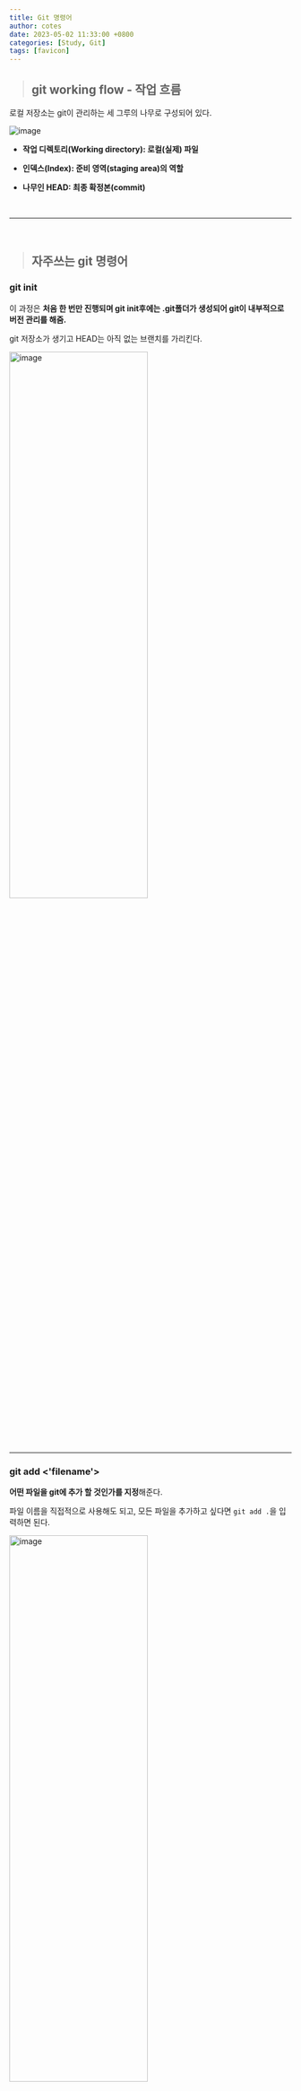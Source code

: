 ```yaml
---
title: Git 명령어
author: cotes
date: 2023-05-02 11:33:00 +0800
categories: [Study, Git]
tags: [favicon]
---
```


> ## git working flow - 작업 흐름

로컬 저장소는 git이 관리하는 세 그루의 나무로 구성되어 있다.

![image](https://github.com/hajung00/hajung00.github.io/assets/66300154/c5c95150-644c-4180-923d-890ce23ffb24)

- **작업 디렉토리(Working directory): 로컬(실제) 파일**

- **인덱스(Index): 준비 영역(staging area)의 역할**

- **나무인 HEAD: 최종 확정본(commit)**

<br/>

---

<br/>

> ## 자주쓰는 git 명령어

### git init

이 과정은 **처음 한 번만 진행되며 git init후에는 .git폴더가 생성되어 git이 내부적으로 버전 관리를 해줌.**

git 저장소가 생기고 HEAD는 아직 없는 브랜치를 가리킨다.

<img src="https://github.com/hajung00/hajung00.github.io/assets/66300154/7591f490-3fe0-4d41-ad49-056d890a599c" width="70%" height="50%" alt="image"/>

<br/>

---

### git add <'filename'>

**어떤 파일을 git에 추가 할 것인가를 지정**해준다.

파일 이름을 직접적으로 사용해도 되고, 모든 파일을 추가하고 싶다면 `git add .`을 입력하면 된다.

<img src="https://github.com/hajung00/hajung00.github.io/assets/66300154/449da812-19c3-417d-ac94-b1f612c54551" width="70%" height="50%" alt="image"/>

<br/>

> - **.gitignore** <br/>
>   git에 특정 파일이 올라가는 것을 막고싶다면 .gitignore 폴더 생성후 무시하고 싶은 파일을 추가하면 해당 파일들은 제거해서 git에 추가해준다.

<br/>

---

### git commit

`git commit -m "commit message"`

**git에서 커밋은 변경사항을 내 컴퓨터에 저장한다는 의미**이다.

위 명령어를 실행하면 이제 작업흐름상에 **변경된 파일이 HEAD에 반영될 것이다. 하지만, 원격 저장소에는 아직 반영이 되지는 않은 상태**이다.

<img src="https://github.com/hajung00/hajung00.github.io/assets/66300154/fff712e8-806c-41f8-995e-1474d135bf62" width="70%" height="50%" alt="image"/>

<br/>

> **Tip)** git add와 commit 한번에 쓰는법<br/> > `git commit -am "commit message"`

<br/>

---

### git status

**파일의 상태를 확인하려면 git status 명령**을 사용한다.

git add 명령어로 **추가한 파일 및 수정한 파일을 확인**할 수 있다.

<img src="https://github.com/hajung00/hajung00.github.io/assets/66300154/fff712e8-806c-41f8-995e-1474d135bf62" width="70%" height="50%" alt="image"/>

위의 그림에서는 **세 트리가 모두 같기 때문에 `git status`명령을 실행하면 아무런 변경 사항이 없다**고 나온다.

<br/>

> - **Untracked 와 Tracked** <br/><br/>
>   Tracked 파일은 이미 스냅샷에 포함돼 있던 파일이고, Tracked 파일은 또 Unmodified(수정하지 않음)와 Modified(수정함) 그리고 Staged(커밋하면 저장소에 기록되는) 상태 중 하나이다.
>
> * Unstaged 상태의 파일은 커밋되지 않는다.

<br/>

---

### git reset

**commit을 되돌리는 명령어**이다.

`git reset <option> HEAD~<되돌리고 싶은 만큼>`

<br/>

**옵션에 따른 reset 동작**

1. **--soft**

    <img src="https://github.com/hajung00/hajung00.github.io/assets/66300154/ee534c5b-b2f7-47d4-9a5d-23751dec108e" width="70%" height="50%" alt="image"/>

   - HEAD가 가리키는 브랜치를 옮긴다.

   <br/>

2. **--mixed(default option)**

   <img src="https://github.com/hajung00/hajung00.github.io/assets/66300154/25ffc1f0-02d1-4fa5-b526-1136ef7ea9c8" width="70%" height="50%" alt="image"/>

   - HEAD가 가리키는 브랜치를 옮긴다.

   - Index를 HEAD가 가리키는 상태로 만든다.

    <br/>

3. **--hard**

    <img src="https://github.com/hajung00/hajung00.github.io/assets/66300154/b541250e-b777-4ba5-8149-5b41ddcc4453" width="70%" height="50%" alt="image"/>

   - HEAD가 가리키는 브랜치를 옮긴다.

   - Index를 HEAD가 가리키는 상태로 만든다.

   - 워킹 디렉토리를 Index의 상태로 만든다.

<br/>

---

### git remote

**외부의 깃헙 저장소가 있는 url에 대한 name을 만들어 관리하기 위한 명령어**

- github에서 repository 생성하면 url도 같이 생성

- `git remote add <name> <url> `

  - **원격 서버 주소(url)을 name으로 추가**

- `git remote get-url origin`

  - name을 origin이라 설정한 것의 url을 가져오겠다.

- `git remote -v`

  - 연결된 원격 저장소를 확인

<br/>

---

### git push

push는 마지막으로 **커밋한 사항을 git repository 에 올리겠다는 뜻**이다.

**push가 안되면 원격 서버에 변경사항이 저장되지 않는다. 다시말해, 프로젝트를 공유하고 싶을 때 리모트 저장소에 Push할 수 있다.**

이 명령은 `git push [리모트 저장소 이름] [브랜치 이름]`으로 단순하다.

commit 까지만 실행했다면 현재의 변경 내용은 아직 로컬 저장소의 HEAD 안에 머물고 있을 것이다.

이제 이 변경 내용을 원격 서버로 올리기 위해 `git push - u origin master` 명령을 실행한다.

<br/>

---

### git pull

- **원격 저장소의 갱신된 내용을 추가로 내려받는 작업**이다.

- 로컬 저장소보다 최신인 갱신된 원격 저장소의 커밋 정보를 현재 로컬 저장소로 내려받는다.

- **pull 명령어를 주기적으로 사용하면 최신 커밋 정보로 로컬 저장소를 유지할 수 있다.**

`git pull [리모트 저장소 이름] [브랜치 이름]` 명령어로 원격 저장소의 갱신된 내용을 내려받을 수 있다.

<br/>

---

### git merge, git rebase

**한 브랜치에서 다른 브랜치로 합치는 방법은 merge와 rebase가 있다.**

![image](https://github.com/hajung00/hajung00.github.io/assets/66300154/ab393150-978e-4612-b49e-ababe5825f67)

위의 commit 이력을 가졌다고 가정하고 merge와 rebase의 동작 원리와 차이점에 대해 설명하고자 한다.

_git branch에 대한 내용은 [Git branch](https://hajung00.github.io/posts/git-branch/)게시글을 통해 확인할 수 있습니다._

<br/>

#### 방법 1) merge

**다른 브랜치를 현재 Checkout된 브랜치에 Merge 하는 명령**

`git merge 노란색 branch`

![image](https://github.com/hajung00/hajung00.github.io/assets/66300154/30081aea-9aee-4769-bf68-588c293023f2)

<br/>

ex) 다른 branch에서 같은 줄을 고치고 합칠 경우

| 초록색 branch(master) | 노란색 branch |
| --------------------- | ------------- |
| const a = 10;         | const a = 20; |

1. 변경 후 각자 commit

2. 초록색 branch(master)에서 노란색 branch를 merge

3. **같은 부분을 수정했기때문에 충돌(conflict) 발생**

4. 초록색 branch(master) or 노란색 branch or 둘다 합침

5. git add .

6. git merge --continue

<br/>

---

#### 방법 2) rebase

**다른 브랜치를 현재 Checkout된 브랜치에 rebase 하는 명령**

`git rebase 노란색 branch`

![image](https://github.com/hajung00/hajung00.github.io/assets/66300154/7d148305-8ff3-4dd4-b72f-acee5193c0dc)

- 어떤 특정 브랜치를 base로 커밋 이력을 재정렬하겠다는 명령어

  - **base: 브런치가 생성될 때 기준점**

- **재정렬되는 commit 이력이기 때문에, 재정렬되는 commit 이력에는 이전과는 다른 새로운 해쉬 ID가 부여**

<br/>

---

### git cherry-pick

**특정 commit을 가져올 때 사용**

- branchA: 중요한 commit

- branckB: 별로 안 중요한 commit

master에서 branchA의 중요한 commit만을 가져오고 싶을 때, `git cherry-pick <원하는 커밋 id>`

<br/>

> Tip) Commit에 tag 설정<br/><br/>
> 매번 커밋 id찾기 번거롭다 -> tag사용 (git tag <tag 이름>)<br/>
> 중요한 기점이 되는 commit에 tag를 달아 접근하기 편하게 함.

<br/>

---

### git stash

**임시 저장**

<br/>

**상황1) branchA에서 작업하는 중에 branchB로 갔다오고 싶음**

git checkout branckB => branchA의 변경 사항을 commit하던지, git stash하라고 나옴

git stash하고 branchB에 감 => 다시 branchA로 돌아옴 => git stash apply => 기존 작업 하던 것 보여줌.

<br/>

**상황2) branch 착각하고 잘 못 썼을때**

branchA의 stash 한 것을 branchB에서 불러올 수 있음.(B로가서 git stash apply)

<br/>

---

### git fetch

마지막 pull 이후 원격 저장소 또는 브랜치에 적용된 변경 사항을 확인할 수 있다.

- **git pull을 하면 로컬까지 바뀌어 버리니까 fetch를 통해 원격이랑 로컬이랑 비교 할 수 있음.**

- push: fetch + merge

<br/>

---

<br/>

> ## 📑 참고 자료

[Git 기초- 깃(git) 명령어 배워보기](https://webclub.tistory.com/317)

[Git--distributed-even-if-your-workflow-isnt](https://git-scm.com/book/ko/v2/Git-%EB%8F%84%EA%B5%AC-Reset-%EB%AA%85%ED%99%95%ED%9E%88-%EC%95%8C%EA%B3%A0-%EA%B0%80%EA%B8%B0)

[[GIT] Merge vs Rebase 차이](https://dongminyoon.tistory.com/9)
